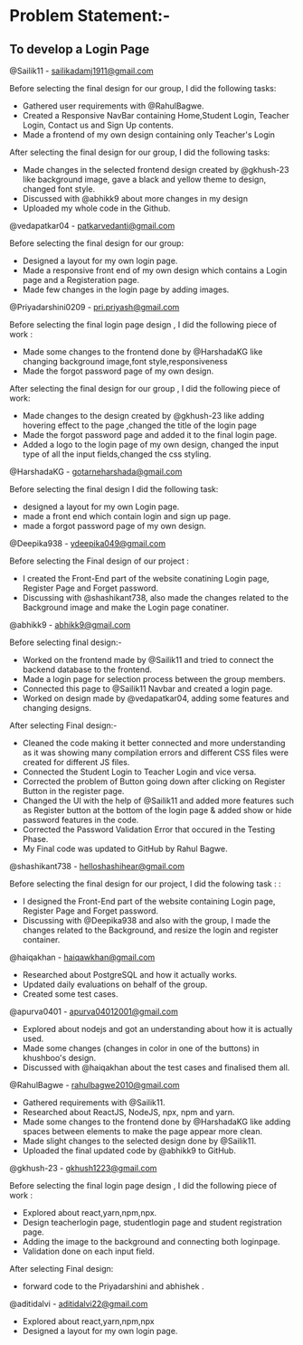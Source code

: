 # Problem Statement:- 
## To develop a Login Page

@Sailik11 - sailikadamj1911@gmail.com

Before selecting the final design for our group, I did the following tasks:
- Gathered user requirements with @RahulBagwe.
- Created a Responsive NavBar containing Home,Student Login, Teacher Login, Contact us and Sign Up contents.
- Made a frontend of my own design containing only Teacher's Login

After selecting the final design for our group, I did the following tasks:
- Made changes in the selected frontend design created by @gkhush-23 like background image, gave a black and yellow theme to design, changed font style.
- Discussed with @abhikk9 about more changes in my design 
- Uploaded my whole code in the Github.


@vedapatkar04 - patkarvedanti@gmail.com

Before selecting the final design for our group:
- Designed a layout for my own login page.
- Made a responsive front end of my own design which contains a Login page and a Registeration page.
- Made few changes in the login page by adding images.


@Priyadarshini0209 - pri.priyash@gmail.com

Before selecting the final login page design , I did the following piece of work :
- Made some changes to the frontend done by @HarshadaKG like changing background image,font style,responsiveness
- Made the forgot password page of my own design.

After selecting the final design for our group , I did the following piece of work:
- Made changes to the design created by @gkhush-23 like adding hovering effect to the page ,changed the title of the login page 
- Made the forgot password page and added it to the final login page.
- Added a logo to the login page of my own design, changed the input type of all the input fields,changed the css styling.


@HarshadaKG - gotarneharshada@gmail.com

Before selecting the final design I did the following task:
- designed a layout for my own Login page.
- made a front end which contain login and sign up page.
- made a forgot password page of my own design.


@Deepika938 - ydeepika049@gmail.com

Before selecting the Final design of our project :
- I created the Front-End part of the website conatining Login page, Register Page and  Forget password. 
- Discussing with @shashikant738, also made the changes related to the Background image and make the Login page conatiner.


@abhikk9 - abhikk9@gmail.com

Before selecting final design:-
- Worked on the frontend made by @Sailik11 and tried to connect the backend database to the frontend.
- Made a login page for selection process between the group members.
- Connected this page to @Sailik11 Navbar and created a login page.
- Worked on design made by @vedapatkar04, adding some features and changing designs.

After selecting Final design:-
- Cleaned the code making it better connected and more understanding as it was showing many compilation errors and different CSS files were created for different JS files.
- Connected the Student Login to Teacher Login and vice versa.
- Corrected the problem of Button going down after clicking on Register Button in the register page.
- Changed the UI with the help of @Sailik11 and added more features such as Register button at the bottom of the login page & added show or hide password features in the code.
- Corrected the Password Validation Error that occured in the Testing Phase.
- My Final code was updated to GitHub by Rahul Bagwe.


@shashikant738 - helloshashihear@gmail.com

Before selecting the final design for our project, I did the folowing task :  :
- I designed the Front-End part of the website containing Login page, Register Page and  Forget password. 
- Discussing with @Deepika938 and also with the group, I made the changes related to the Background, and  resize the login and register container.  


@haiqakhan - haiqawkhan@gmail.com

- Researched about PostgreSQL and how it actually works.
- Updated daily evaluations on behalf of the group.
- Created some test cases.


@apurva0401 - apurva04012001@gmail.com

- Explored about nodejs and got an understanding about how it is actually used.
- Made some changes (changes in color in one of the buttons) in khushboo's design.
- Discussed with @haiqakhan about the test cases and finalised them all.


@RahulBagwe - rahulbagwe2010@gmail.com

- Gathered requirements with @Sailik11.
- Researched about ReactJS, NodeJS, npx, npm and yarn.
- Made some changes to the frontend done by @HarshadaKG like adding spaces between elements to make the page appear more clean.
- Made slight changes to the selected design done by @Sailik11.
- Uploaded the final updated code by @abhikk9 to GitHub.

@gkhush-23 - gkhush1223@gmail.com

Before selecting the final login page design , I did the following piece of work :

- Explored about react,yarn,npm,npx.
- Design teacherlogin page, studentlogin page and student registration page.
- Adding the image to the background and connecting both loginpage.
- Validation done on each input field.

After selecting Final design:
- forward code  to the Priyadarshini and abhishek .

@aditidalvi - aditidalvi22@gmail.com
- Explored about react,yarn,npm,npx
- Designed a layout for my own login page.



 
